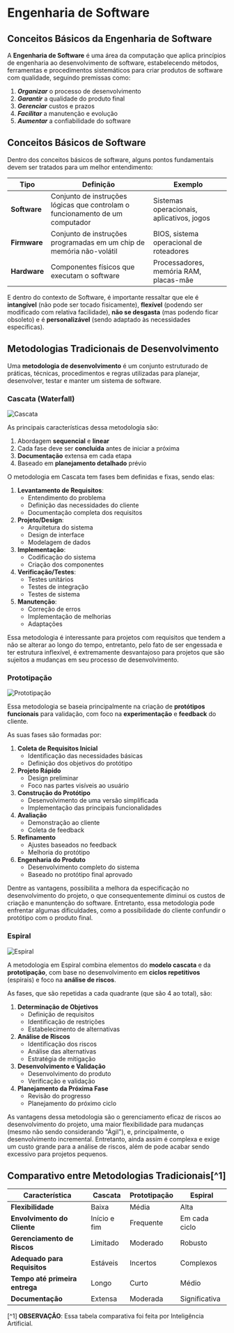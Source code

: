 # Engenharia de Software
## Conceitos Básicos da Engenharia de Software
A **Engenharia de Software** é uma área da computação que aplica princípios de engenharia ao desenvolvimento de software, estabelecendo métodos, ferramentas e procedimentos sistemáticos para criar produtos de software com qualidade, seguindo premissas como:
1. ***Organizar*** o processo de desenvolvimento
2. ***Garantir*** a qualidade do produto final
3. ***Gerenciar*** custos e prazos
4. ***Facilitar*** a manutenção e evolução
5. ***Aumentar*** a confiabilidade do software

## Conceitos Básicos de Software

Dentro dos conceitos básicos de software, alguns pontos fundamentais devem ser tratados para um melhor entendimento:

| Tipo | Definição | Exemplo |
|------|-----------|---------|
| **Software** | Conjunto de instruções lógicas que controlam o funcionamento de um computador | Sistemas operacionais, aplicativos, jogos |
| **Firmware** | Conjunto de instruções programadas em um chip de memória não-volátil | BIOS, sistema operacional de roteadores |
| **Hardware** | Componentes físicos que executam o software | Processadores, memória RAM, placas-mãe |

E dentro do contexto de Software, é importante ressaltar que ele é **intangível** (não pode ser tocado fisicamente), **flexível** (podendo ser modificado com relativa facilidade), **não se desgasta** (mas podendo ficar obsoleto) e é **personalizável** (sendo adaptado às necessidades específicas).

## Metodologias Tradicionais de Desenvolvimento
Uma **metodologia de desenvolvimento** é um conjunto estruturado de práticas, técnicas, procedimentos e regras utilizadas para planejar, desenvolver, testar e manter um sistema de software.

### Cascata (Waterfall)

![Cascata](https://upload.wikimedia.org/wikipedia/commons/0/08/Modelo_em_cascata.png)

As principais características dessa metodologia são:
1. Abordagem **sequencial** e **linear**
2. Cada fase deve ser **concluída** antes de iniciar a próxima
3. **Documentação** extensa em cada etapa
4. Baseado em **planejamento detalhado** prévio

O metodologia em Cascata tem fases bem definidas e fixas, sendo elas:
1. **Levantamento de Requisitos**:
   - Entendimento do problema
   - Definição das necessidades do cliente
   - Documentação completa dos requisitos
2. **Projeto/Design**:
   - Arquitetura do sistema
   - Design de interface
   - Modelagem de dados
3. **Implementação**:
   - Codificação do sistema
   - Criação dos componentes
4. **Verificação/Testes**:
   - Testes unitários
   - Testes de integração
   - Testes de sistema
5. **Manutenção**:
   - Correção de erros
   - Implementação de melhorias
   - Adaptações

Essa metodologia é interessante para projetos com requisitos que tendem a não se alterar ao longo do tempo, entretanto, pelo fato de ser engessada e ter estrutura inflexível, é extremamente desvantajoso para projetos que são sujeitos a mudanças em seu processo de desenvolvimento.

### Prototipação

![Prototipação](https://media.licdn.com/dms/image/v2/C4E12AQGdOYy34uwVtg/article-inline_image-shrink_400_744/article-inline_image-shrink_400_744/0/1586809505963?e=1746662400&v=beta&t=6wDPuI5RDX49Co78IXp-CN2wcwe9NhoIYi9u2HbHu_s)

Essa metodologia se baseia principalmente na criação de **protótipos funcionais** para validação, com foco na **experimentação** e **feedback** do cliente.

As suas fases são formadas por:
1. **Coleta de Requisitos Inicial** 
   - Identificação das necessidades básicas
   - Definição dos objetivos do protótipo
2. **Projeto Rápido** 
   - Design preliminar
   - Foco nas partes visíveis ao usuário
3. **Construção do Protótipo** 
   - Desenvolvimento de uma versão simplificada
   - Implementação das principais funcionalidades
4. **Avaliação** 
   - Demonstração ao cliente
   - Coleta de feedback
5. **Refinamento** 
   - Ajustes baseados no feedback
   - Melhoria do protótipo
6. **Engenharia do Produto** 
   - Desenvolvimento completo do sistema
   - Baseado no protótipo final aprovado

Dentre as vantagens, possibilita a melhora da especificação no desenvolvimento do projeto, o que consequentemente diminui os custos de criação e manuntenção do software. Entretanto, essa metodologia pode enfrentar algumas dificuldades, como a possibilidade do cliente confundir o protótipo com o produto final.

### Espiral

![Espiral](https://engenhariasoftware.wordpress.com/wp-content/uploads/2013/02/espiral.gif)

A metodologia em Espiral combina elementos do **modelo cascata** e da **prototipação**, com base no desenvolvimento em **ciclos repetitivos** (espirais) e foco na **análise de riscos**.

As fases, que são repetidas a cada quadrante (que são 4 ao total), são:
1. **Determinação de Objetivos**
   - Definição de requisitos
   - Identificação de restrições
   - Estabelecimento de alternativas
2. **Análise de Riscos** 
   - Identificação dos riscos
   - Análise das alternativas
   - Estratégia de mitigação
3. **Desenvolvimento e Validação** 
   - Desenvolvimento do produto
   - Verificação e validação
4. **Planejamento da Próxima Fase** 
   - Revisão do progresso
   - Planejamento do próximo ciclo

As vantagens dessa metodologia são o gerenciamento eficaz de riscos ao desenvolvimento do projeto, uma maior flexibilidade para mudanças (mesmo não sendo considerando "Ágil"), e, principalmente, o desenvolvimento incremental. Entretanto, ainda assim é complexa e exige um custo grande para a análise de riscos, além de pode acabar sendo excessivo para projetos pequenos.

## Comparativo entre Metodologias Tradicionais[^1]

| Característica | Cascata | Prototipação | Espiral |
|----------------|---------|--------------|---------|
| **Flexibilidade** | Baixa | Média | Alta |
| **Envolvimento do Cliente** | Início e fim | Frequente | Em cada ciclo |
| **Gerenciamento de Riscos** | Limitado | Moderado | Robusto |
| **Adequado para Requisitos** | Estáveis | Incertos | Complexos |
| **Tempo até primeira entrega** | Longo | Curto | Médio |
| **Documentação** | Extensa | Moderada | Significativa |

[^1] **OBSERVAÇÃO**: Essa tabela comparativa foi feita por Inteligência Artificial.
